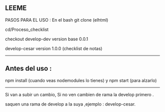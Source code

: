 ## LEEME

PASOS PARA EL USO : 
En el bash
git clone (elhtml)

cd/Proceso_checklist

checkout develop-dev version base 0.0.1

develop-cesar version 1.0.0 (checklist de notas)

**************************************************
## Antes del uso :
npm install (cuando veas nodemodules lo tienes)
y npm start (para alzarlo)

**************************************************



 Si van a  subir un cambio,
 Si no ven cambien de rama la develop primero .
 
saquen una rama de develop a la suya ,ejemplo : develop-cesar.

